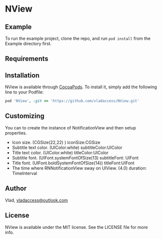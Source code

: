 # NView


## Example

To run the example project, clone the repo, and run `pod install` from the Example directory first.

## Requirements

## Installation

NView is available through [CocoaPods](https://cocoapods.org). To install
it, simply add the following line to your Podfile:

```ruby
pod 'NView', :git => 'https://github.com/vladaccess/NView.git'
```

## Customizing
You can to create the instance of NotificationView and then setup properties.
* Icon size. (CGSize(22,22) )
iconSize:CGSize
* Subtitle text color. (UIColor.white)
subtitleColor:UIColor
* Title text color. (UIColor.white)
titleColor:UIColor
* Subtitle font. (UIFont.systemFontOfSize(13)
subtitleFont: UIFont
* Title font. (UIFont.boldSystemFontOfSize(14))
titleFont:UIFont
* The time where RNNotificationView sway on UIView. (4.0)
duration: TimeInterval

## Author

Vlad, vladaccess@outlook.com

## License

NView is available under the MIT license. See the LICENSE file for more info.
